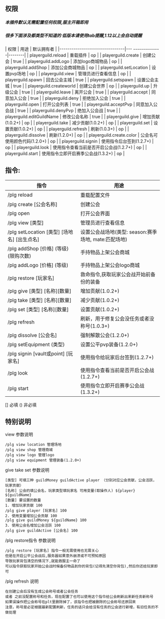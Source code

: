## 权限

##### 本插件默认无需配置任何权限,服主开箱即用

##### 很多下面涉及都类型不知道的 低版本请使用tab提醒,1.12以上会自动提醒

| 权限                              | 用途              | 默认拥有者  |
|---------------------------------|--- --------------|--------|
| playerguild.reload              | 重载插件            | op     |
| playerguild.create              | 创建公会            | true   |
| playerguild.addLogo             | 添加logo商城物品      | op     |
| playerguild.addShop             | 添加公会商城物品        | op     |
| playerguild.setLocation         | 设置pvp场地         | op     |
| playerguild.view                | 管理员进行查看信息       | op     |
| playerguild.spawn               | 回去公会主城          | true   |
| playerguild.setspawn            | 设置公会主城          | true   |
| playerguild.createworld         | 创建公会世界          | op     |
| playerguild.up                  | 升级公会            | true   |
| playerguild.leave               | 离开公会            | true   |
| playerguild.accept              | 同意加入公会          | true   |
| playerguild.deny                | 拒绝加入公会          | true   |
| playerguild.open                | 打开公会列表          | true   |
| playerguild.acceptPvp           | 同意加入公会战         | true   |
| playerguild.denyPvp             | 绝加入公会战          | true   |
| playerguild.editGuildName       | 修改公会名称          | true   |
| playerguild.give                | 增加贡献(1.0.2+)    | op     |
| playerguild.take                | 减少贡献(1.0.2+)    | op     |
| playerguild.set                 | 设置贡献(1.0.2+)    | op     |
| playerguild.refresh             | 刷新(1.0.3+)      | op     |
| playerguild.dissolve            | 刷新(1.2.0+)      | op     |
| playerguild.create.color        | 公会名可使用颜色代码(1.2.0+) | op |
| playerguild.signin              | 使用指令后台签到(1.2.7+) | op |
| playerguild.look              | 使用指令查看当前是否开启公会战(1.2.7+) | op |
| playerguild.start              | 使用指令立即开启赛季公会战(1.3.2+) | op |

## 指令:

| 指令                                 | 用途                                  |
|------------------------------------|-------------------------------------|
| /plg reload                        | 重载配置文件                              |
| /plg create [公会名称]                 | 创建公会                                |
| /plg open                          | 打开公会界面                              |
| /plg view  [类型]                    | 管理员进行查看信息                           |
| /plg setLocation [类型] [场地名] [出生点名] | 设置公会战场地(类型: season:赛季场地, mate:匹配场地) |
| /plg addShop  [价格] (等级) (限购次数)     | 手持物品上架公会商城                          |
| /plg addLogo  [价格] (等级)            | 手持物品上架公会logo商城                      |
| /plg restore  [玩家名]                | 救命指令,获取玩家公会战开始前备份的装备                |
| /plg give  [类型] [名称][数量]           | 增加贡献(1.0.2+)                        |
| /plg take  [类型] [名称][数量]           | 减少贡献(1.0.2+)                        |
| /plg set  [类型] [名称][数量]            | 设置贡献(1.0.2+)                        |
| /plg refresh                       | 刷新，用于修复公会没任务或者没称号(1.0.3+)           |
| /plg dissolve  [公会名]               | 强制解散公会(1.2.0+)                      |
| /plg setEquipment (类型)             | 设置公平pvp装备(1.2.0+)                   |
| /plg signin [vault或point] [玩家名]    | 使用指令给玩家后台签到(1.2.7+)                 |
| /plg look                          | 使用指令查看当前是否开启公会战(1.2.7+)             |
| /plg start                         | 使用指令立即开启赛季公会战(1.3.2+)               |
[] 必填 () 非必填

## 特别说明

view 参数说明  
```
/plg view location 管理场地
/plg view shop 管理商城
/plg view logo 管理logo
/plg view equipment 管理装备(1.2.0+)
```


give take set 参数说明
```
[类型] 可填三种 guildMoney guildActive player （分别对应公会贡献，公会活跃，玩家贡献）
[名称] 公会的填公会名，玩家类型填玩家名 可用变量(取操作人) ${player} ${guildName}
[数量] 要设置的数量
1. 增加玩家贡献 100
/plg give player [玩家名] 100
2. 使用变量增加公会贡献 100
/plg give guildMoney ${guildName} 100
3. 使用公会名增加公会活跃 100
/plg give guildActive [公会名] 100
```

/plg restore指令 参数说明
```
/plg restore [玩家名] 指令一般无需使用也无需关心  
但是在开启公平公会战后,服务器如果意外崩溃或不可预知原因  
导致玩家背包清空的情况下,就能救服主一命了   
可以指令获取玩家开始公会战时候备份物品到你的背包(记得先清空你背包),然后你还给玩家即可
```

/plg refresh 说明
```
在创建公会后没有生成公会称号或者公会任务
或者 之前没配置称号和任务，现在配置了也可以使用这个指令给公会刷新出来新任务新称号
如果误操作把公会称号在plt里删除掉了，该指令也把被删除的公会称号还原回来
注意，称号是必定根据最新配置刷新，任务的话只会给没有任务的公会进行新增，有旧任务的不做处理
```